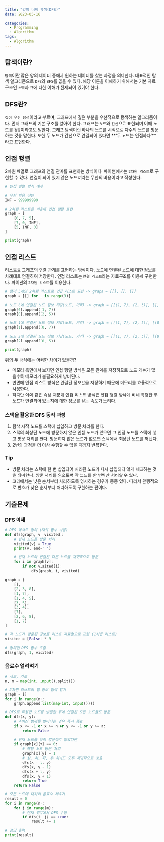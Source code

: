 ```yaml
---
title: "깊이 너비 탐색(DFS)"
date: 2023-05-16

categories:
  - Programming
  - Algorithm
tags:
  - Algorithm  
---
```


## 탐색이란?
`탐색`이란 많은 양의 데이터 중에서 원하는 데이터를 찾는 과정을 의미한다. 대표적인 탐색 알고리즘으로 `DFS`와 `BFS`를 꼽을 수 있다. 해당  이론을 이해하기 위해서는 기본 자료구조인 `스택`과 `큐`에 대한 이해가 전제되어 있어야 한다.

## DFS란?
`깊이 우선 탐색`이라고 부르며, 그래프에서 깊은 부분을 우선적으로 탐색하는 알고리즘이다. 먼저 그래프의 기본 구조를 알아야 한다. 그래프는 `노드`와 `간선`으로 표현되며 이때 노드를 `정점`이라고도 말한다. 그래프 탐색이란 하나의 노드를 시작으로 다수의 노드를 방문하는 것을 말한다. 또한 두 노드가 간선으로 연결되어 있다면 **‘두 노드는 인접하다’**라고 표현한다.

## 인접 행렬
2차원 배열로 그래프의 연결 관계를 표현하는 방식이다. 파이썬에서는 `2차원 리스트`로 구현할 수 있다. 연결이 되어 있지 않은 노드끼리는 무한의 비용이라고 작성한다. 

```python
# 인접 행렬 방식 예제

# 무한 비용 선언
INF = 999999999

# 2차원 리스트를 이용해 인접 행렬 표현
graph = [
    [0, 7, 5],
    [7, 0, INF],
    [5, INF, 0]
]

print(graph)
```

## 인접 리스트
리스트로 그래프의 연결 관계를 표현하는 방식이다. 노드에 연결된 노드에 대한 정보를 차례대로 연결하여 저장한다. 인접 리스트는 `연결 리스트`라는 자료구조를 이용해 구현한다. 파이썬의 `2차원 리스트`를 이용한다.

```python
# 행이 3개인 2차원 리스트로 인접 리스트 표현 -> graph = [[], [], []]
graph = [[] for _ in range(3)]

# 노드 0에 연결된 노드 정보 저장(노드, 거리) -> graph = [[(1, 7), (2, 5)], [], []]
graph[0].append((1, 7))
graph[0].append((2, 5))

# 노드 1에 연결된 노드 정보 저장(노드, 거리) -> graph = [[(1, 7), (2, 5)], [(0, 7)], []]
graph[1].append((0, 7))

# 노드 2에 연결된 노드 정보 저장(노드, 거리) -> graph = [[(1, 7), (2, 5)], [(0, 7)], [(0, 5)]]
graph[2].append((0, 5))

print(graph)
```

위의 두 방식에는 어떠한 차이가 있을까? 
- 메모리 측면에서 보자면 인접 행렬 방식은 모든 관계를 저장하므로 노드 개수가 많을수록 메모리가 불필요하게 낭비된다.
- 반면에 인접 리스트 방식은 연결된 정보만을 저장하기 때문에 메모리를 효율적으로 사용한다.
- 하지만 이와 같은 속성 때문에 인접 리스트 방식은 인접 행렬 방식에 비해 특정한 두 노드가 연결되어 있는지에 대한 정보를 얻는 속도가 느리다.

### 스택을 활용한 DFS 동작 과정
1. 탐색 시작 노드를 스택에 삽입하고 방문 처리를 한다.
2. 스택의 최상단 노드에 방문하지 않은 인접 노드가 있으면 그 인접 노드를 스택에 넣고 방문 처리를 한다. 방문하지 않은 노드가 없으면 스택에서 최상단 노드를 꺼낸다.
3. 2번의 과정을 더 이상 수행할 수 없을 때까지 반복한다.

### Tip
- 방문 처리는 스택에 한 번 삽입되어 처리된 노드가 다시 삽입되지 않게 체크하는 것을 의미한다. 방문 처리를 함으로써 각 노드를 한 번씩만 처리할 수 있다.
- 코테에서는 낮은 순서부터 처리하도록 명시하는 경우가 종종 있다. 따라서 관행적으로 번호가 낮은 순서부터 처리하도록 구현하는 편이다.

## 기출문제
### DFS 예제
```python
# DFS 메서드 정의 (재귀 함수 사용)
def dfs(graph, v, visited):
    # 현재 노드를 방문 처리
    visited[v] = True
    print(v, end=' ')

    # 현재 노드와 연결된 다른 노드를 재귀적으로 방문
    for i in graph[v]:
        if not visited[i]:
            dfs(graph, i, visited)
    
graph = [
    [],
    [2, 3, 8],
    [1, 7],
    [1, 4, 5],
    [3, 5],
    [3, 4],
    [7],
    [2, 6, 8],
    [1, 7]
]

# 각 노드가 방문된 정보를 리스트 자료형으로 표현 (1차원 리스트)
visited = [False] * 9

# 정의된 DFS 함수 호출
dfs(graph, 1, visited)
```

### 음료수 얼려먹기

```python
# 세로, 가로
n, m = map(int, input().split())

# 2차원 리스트의 맵 정보 입력 받기
graph = []
for i in range(n):
    graph.append(list(map(int, input())))

# DFS로 특정한 노드를 방문한 뒤에 연결된 모든 노드들도 방문
def dfs(x, y):
    # 주어진 범위를 벗어나는 경우 즉시 종료
    if x <= -1 or x >= n or y <= -1 or y >= m:
        return False
    
    # 현재 노드를 아직 방문하지 않았다면
    if graph[x][y] == 0:
        # 해당 노드 방문 처리
        graph[x][y] = 1
        # 상, 하, 좌, 우 위치도 모두 재귀적으로 호출
        dfs(x - 1, y)
        dfs(x, y - 1)
        dfs(x + 1, y)
        dfs(x, y + 1)
        return True
    return False

# 모든 노드에 대하여 음료수 채우기
result = 0
for i in range(n):
    for j in range(m):
        # 현재 위치에서 DFS 수행
        if dfs(i, j) == True:
            result += 1

# 정답 출력
print(result)
```
